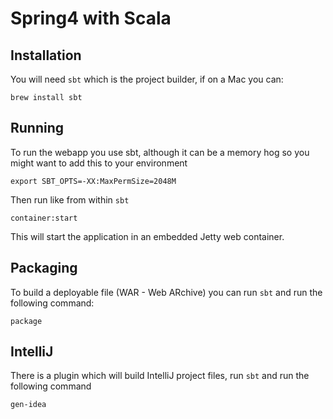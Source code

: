 # Spring4 with Scala

## Installation

You will need `sbt` which is the project builder, if on a Mac you can:

    brew install sbt

## Running

To run the webapp you use sbt, although it can be a memory hog so you might want to add this to your environment

    export SBT_OPTS=-XX:MaxPermSize=2048M

Then run like from within `sbt`

    container:start

This will start the application in an embedded Jetty web container.

## Packaging

To build a deployable file (WAR - Web ARchive) you can run `sbt` and run the following command:

    package

## IntelliJ

There is a plugin which will build IntelliJ project files, run `sbt` and run the following command

    gen-idea
